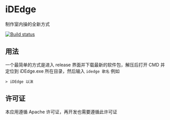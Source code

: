 # iDEdge
制作室内操的全新方式

[![Build status](https://ci.appveyor.com/api/projects/status/i8p8j1nh4ktbh7wq?svg=true)](https://ci.appveyor.com/project/MoeYi62833/idedge)

## 用法
一个最简单的方式是进入 release 界面并下载最新的软件包，解压后打开 CMD 并定位到 iDEdge.exe 所在目录，然后输入 `idedge 歌名` 例如
```
> iDEdge 以沫
```
## 许可证
本应用遵循 Apache 许可证，再开发也需要遵循此许可证
